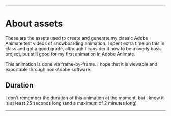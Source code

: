 
***

# About assets

These are the assets used to create and generate my classic Adobe Animate test videos of snowboarding animation. I spent extra time on this in class and got a good grade, although I consider it now to be a overly basic project, but still good for my first animation in Adobe Animate.

This animation is done via frame-by-frame. I hope that it is viewable and exportable through non-Adobe software.

## Duration

I don't remember the duration of this animation at the moment, but I know it is at least 25 seconds long (and a maximum of 2 minutes long)

***
